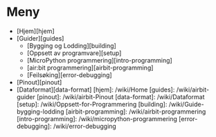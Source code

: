 # Meny

- [Hjem][hjem]
- [Guider][guides]
  - [Bygging og Lodding][building]
  - [Oppsett av programvare][setup]
  - [MicroPython programmering][intro-programming]
  - [air:bit programmering][airbit-programming]
  - [Feilsøking][error-debugging]
- [Pinout][pinout]
- [Dataformat][data-format]
[hjem]: /wiki/Home
[guides]: /wiki/airbit-guider
[pinout]: /wiki/airbit-Pinout
[data-format]: /wiki/Dataformat
[setup]: /wiki/Oppsett-for-Programmering
[building]: /wiki/Guide-bygging-lodding
[airbit-programming]: /wiki/airbit-programmering
[intro-programming]: /wiki/micropython-programmering
[error-debugging]: /wiki/error-debugging
